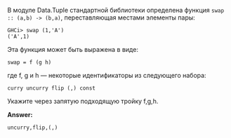 В модуле Data.Tuple стандартной библиотеки определена функция ```swap :: (a,b) -> (b,a)```,
переставляющая местами элементы пары:
```
GHCi> swap (1,'A')
('A',1)
```
Эта функция может быть выражена в виде:
```
swap = f (g h)
```
где f, g и h — некоторые идентификаторы из следующего набора:
```
curry uncurry flip (,) const
```
Укажите через запятую подходящую тройку f,g,h.

**Answer:**

```
uncurry,flip,(,)
```
